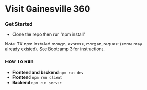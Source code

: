 # Visit Gainesville 360

### Get Started

* Clone the repo then run 'npm install'

Note: TK npm installed mongo, express, morgan, request (some may already existed). See Bootcamp 3 for instructions.

### How To Run

* **Frontend and backend** `npm run dev`
* **Frontend** `npm run client`
* **Backend** `npm run server`